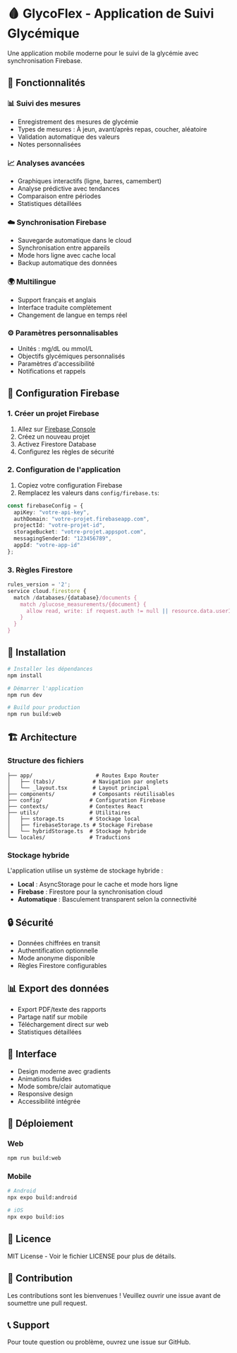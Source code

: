 # 🩸 GlycoFlex - Application de Suivi Glycémique

Une application mobile moderne pour le suivi de la glycémie avec synchronisation Firebase.

## 🚀 Fonctionnalités

### 📊 Suivi des mesures
- Enregistrement des mesures de glycémie
- Types de mesures : À jeun, avant/après repas, coucher, aléatoire
- Validation automatique des valeurs
- Notes personnalisées

### 📈 Analyses avancées
- Graphiques interactifs (ligne, barres, camembert)
- Analyse prédictive avec tendances
- Comparaison entre périodes
- Statistiques détaillées

### ☁️ Synchronisation Firebase
- Sauvegarde automatique dans le cloud
- Synchronisation entre appareils
- Mode hors ligne avec cache local
- Backup automatique des données

### 🌍 Multilingue
- Support français et anglais
- Interface traduite complètement
- Changement de langue en temps réel

### ⚙️ Paramètres personnalisables
- Unités : mg/dL ou mmol/L
- Objectifs glycémiques personnalisés
- Paramètres d'accessibilité
- Notifications et rappels

## 🔧 Configuration Firebase

### 1. Créer un projet Firebase
1. Allez sur [Firebase Console](https://console.firebase.google.com/)
2. Créez un nouveau projet
3. Activez Firestore Database
4. Configurez les règles de sécurité

### 2. Configuration de l'application
1. Copiez votre configuration Firebase
2. Remplacez les valeurs dans `config/firebase.ts`:

```typescript
const firebaseConfig = {
  apiKey: "votre-api-key",
  authDomain: "votre-projet.firebaseapp.com",
  projectId: "votre-projet-id",
  storageBucket: "votre-projet.appspot.com",
  messagingSenderId: "123456789",
  appId: "votre-app-id"
};
```

### 3. Règles Firestore
```javascript
rules_version = '2';
service cloud.firestore {
  match /databases/{database}/documents {
    match /glucose_measurements/{document} {
      allow read, write: if request.auth != null || resource.data.userId == 'anonymous';
    }
  }
}
```

## 📱 Installation

```bash
# Installer les dépendances
npm install

# Démarrer l'application
npm run dev

# Build pour production
npm run build:web
```

## 🏗️ Architecture

### Structure des fichiers
```
├── app/                    # Routes Expo Router
│   ├── (tabs)/            # Navigation par onglets
│   └── _layout.tsx        # Layout principal
├── components/            # Composants réutilisables
├── config/               # Configuration Firebase
├── contexts/             # Contextes React
├── utils/                # Utilitaires
│   ├── storage.ts        # Stockage local
│   ├── firebaseStorage.ts # Stockage Firebase
│   └── hybridStorage.ts  # Stockage hybride
└── locales/              # Traductions
```

### Stockage hybride
L'application utilise un système de stockage hybride :
- **Local** : AsyncStorage pour le cache et mode hors ligne
- **Firebase** : Firestore pour la synchronisation cloud
- **Automatique** : Basculement transparent selon la connectivité

## 🔒 Sécurité

- Données chiffrées en transit
- Authentification optionnelle
- Mode anonyme disponible
- Règles Firestore configurables

## 📊 Export des données

- Export PDF/texte des rapports
- Partage natif sur mobile
- Téléchargement direct sur web
- Statistiques détaillées

## 🎨 Interface

- Design moderne avec gradients
- Animations fluides
- Mode sombre/clair automatique
- Responsive design
- Accessibilité intégrée

## 🚀 Déploiement

### Web
```bash
npm run build:web
```

### Mobile
```bash
# Android
npx expo build:android

# iOS
npx expo build:ios
```

## 📝 Licence

MIT License - Voir le fichier LICENSE pour plus de détails.

## 🤝 Contribution

Les contributions sont les bienvenues ! Veuillez ouvrir une issue avant de soumettre une pull request.

## 📞 Support

Pour toute question ou problème, ouvrez une issue sur GitHub.